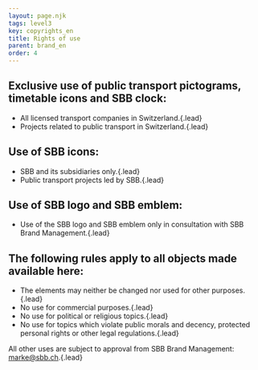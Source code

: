 ```yaml
---
layout: page.njk
tags: level3
key: copyrights_en
title: Rights of use
parent: brand_en
order: 4
---
```


## Exclusive use of public transport pictograms, timetable icons and SBB clock:
- All licensed transport companies in Switzerland.{.lead}
- Projects related to public transport in Switzerland.{.lead}  

## Use of SBB icons:
- SBB and its subsidiaries only.{.lead}
- Public transport projects led by SBB.{.lead}  

## Use of SBB logo and SBB emblem:
- Use of the SBB logo and SBB emblem only in consultation with SBB Brand Management.{.lead}  

## The following rules apply to all objects made available here:
- The elements may neither be changed nor used for other purposes.{.lead}
- No use for commercial purposes.{.lead}
- No use for political or religious topics.{.lead}
- No use for topics which violate public morals and decency, protected personal rights or other legal regulations.{.lead}  

All other uses are subject to approval from SBB Brand Management: <sbb-link variant="inline" type="button" target="_blank" href="mailto:marke@sbb.ch">marke@sbb.ch</sbb-link>.{.lead}